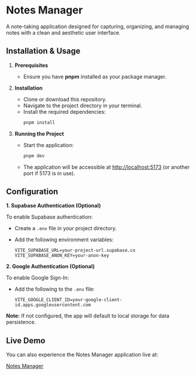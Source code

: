 # Notes Manager

A note-taking application designed for capturing, organizing, and managing notes with a clean and aesthetic user interface.

## Installation & Usage

1. **Prerequisites**
    - Ensure you have **pnpm** installed as your package manager.

2. **Installation**
    - Clone or download this repository.
    - Navigate to the project directory in your terminal.
    - Install the required dependencies:
        ```bash
        pnpm install
        ```

3. **Running the Project**
    - Start the application:
        ```bash
        pnpm dev
        ```
    - The application will be accessible at [http://localhost:5173](http://localhost:5173) (or another port if 5173 is in use).

## Configuration

**1. Supabase Authentication (Optional)**

To enable Supabase authentication:

- Create a `.env` file in your project directory.
- Add the following environment variables:

    ```env
    VITE_SUPABASE_URL=your-project-url.supabase.co
    VITE_SUPABASE_ANON_KEY=your-anon-key
    ```

**2. Google Authentication (Optional)**

To enable Google Sign-In:

- Add the following to the `.env` file:

    ```env
    VITE_GOOGLE_CLIENT_ID=your-google-client-id.apps.googleusercontent.com
    ```

**Note:** If not configured, the app will default to local storage for data persistence.

## Live Demo

You can also experience the Notes Manager application live at:

[Notes Manager](https://notesmanagerapp.netlify.app/)

